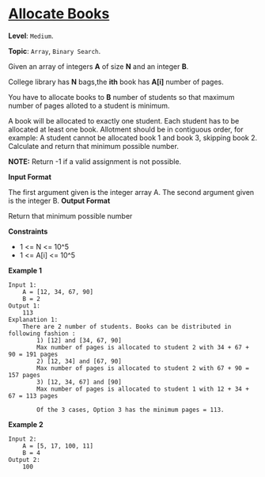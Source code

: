 # [Allocate Books](https://www.interviewbit.com/problems/allocate-books/)

**Level**: `Medium`.

**Topic**: `Array`, `Binary Search`.

Given an array of integers **A** of size **N** and an integer **B**.

College library has **N** bags,the **ith** book has **A[i]** number of pages.

You have to allocate books to **B** number of students so that maximum number of pages alloted to a student is minimum.

A book will be allocated to exactly one student.
Each student has to be allocated at least one book.
Allotment should be in contiguous order, for example: A student cannot be allocated book 1 and book 3, skipping book 2.
Calculate and return that minimum possible number.

**NOTE:** Return -1 if a valid assignment is not possible.

**Input Format**

The first argument given is the integer array A.
The second argument given is the integer B.
**Output Format**

Return that minimum possible number

**Constraints**

-   1 <= N <= 10^5
-   1 <= A[i] <= 10^5

**Example 1**

```
Input 1:
    A = [12, 34, 67, 90]
    B = 2
Output 1:
    113
Explanation 1:
    There are 2 number of students. Books can be distributed in following fashion :
        1) [12] and [34, 67, 90]
        Max number of pages is allocated to student 2 with 34 + 67 + 90 = 191 pages
        2) [12, 34] and [67, 90]
        Max number of pages is allocated to student 2 with 67 + 90 = 157 pages
        3) [12, 34, 67] and [90]
        Max number of pages is allocated to student 1 with 12 + 34 + 67 = 113 pages

        Of the 3 cases, Option 3 has the minimum pages = 113.
```

**Example 2**

```
Input 2:
    A = [5, 17, 100, 11]
    B = 4
Output 2:
    100
```
